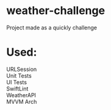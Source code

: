 # weather-challenge
Project made as a quickly challenge

# Used:
URLSession<br/>
Unit Tests<br/>
UI Tests<br/>
SwiftLint<br/>
WeatherAPI<br/>
MVVM Arch
